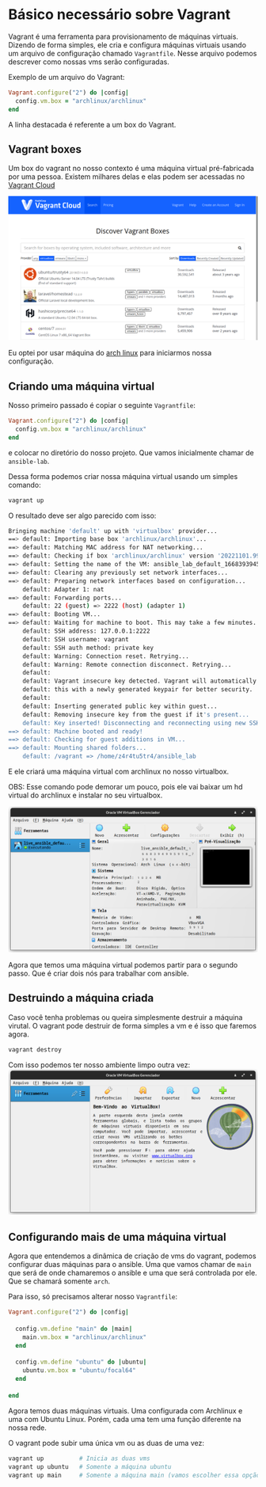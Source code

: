 # Básico necessário sobre Vagrant

Vagrant é uma ferramenta para provisionamento de máquinas virtuais. Dizendo de forma simples, ele cria e configura máquinas virtuais usando um arquivo de configuração chamado `Vagrantfile`. Nesse arquivo podemos descrever como nossas vms serão configuradas.

Exemplo de um arquivo do Vagrant:

```ruby title="Vagrantfile" linenums="1" hl_lines="2"
Vagrant.configure("2") do |config|
  config.vm.box = "archlinux/archlinux"
end
```
A linha destacada é referente a um box do Vagrant.

## Vagrant boxes

Um box do vagrant no nosso contexto é uma máquina virtual pré-fabricada por uma pessoa. Existem milhares delas e elas podem ser acessadas no [Vagrant Cloud](https://app.vagrantup.com/boxes/search?provider=virtualbox)

![](/images/vagrant_cloud.png)

Eu optei por usar máquina do [arch linux](https://archlinux.org/) para iniciarmos nossa configuração.

## Criando uma máquina virtual

Nosso primeiro passado é copiar o seguinte `Vagrantfile`:

```ruby title="Vagrantfile" linenums="1"
Vagrant.configure("2") do |config|
  config.vm.box = "archlinux/archlinux"
end
```

e colocar no diretório do nosso projeto. Que vamos inicialmente chamar de `ansible-lab`.

Dessa forma podemos criar nossa máquina virtual usando um simples comando:

```bash title="$ Execução no terminal"
vagrant up
```

O resultado deve ser algo parecido com isso:

```bash
Bringing machine 'default' up with 'virtualbox' provider...
==> default: Importing base box 'archlinux/archlinux'...
==> default: Matching MAC address for NAT networking...
==> default: Checking if box 'archlinux/archlinux' version '20221101.99038' is up to date...
==> default: Setting the name of the VM: ansible_lab_default_1668393945684_70462
==> default: Clearing any previously set network interfaces...
==> default: Preparing network interfaces based on configuration...
    default: Adapter 1: nat
==> default: Forwarding ports...
    default: 22 (guest) => 2222 (host) (adapter 1)
==> default: Booting VM...
==> default: Waiting for machine to boot. This may take a few minutes...
    default: SSH address: 127.0.0.1:2222
    default: SSH username: vagrant
    default: SSH auth method: private key
    default: Warning: Connection reset. Retrying...
    default: Warning: Remote connection disconnect. Retrying...
    default: 
    default: Vagrant insecure key detected. Vagrant will automatically replace
    default: this with a newly generated keypair for better security.
    default: 
    default: Inserting generated public key within guest...
    default: Removing insecure key from the guest if it's present...
    default: Key inserted! Disconnecting and reconnecting using new SSH key...
==> default: Machine booted and ready!
==> default: Checking for guest additions in VM...
==> default: Mounting shared folders...
    default: /vagrant => /home/z4r4tu5tr4/ansible_lab
```

E ele criará uma máquina virtual com archlinux no nosso virtualbox.

OBS: Esse comando pode demorar um pouco, pois ele vai baixar um hd virtual do archlinux e instalar no seu virtualbox.

![](./images/virtualbox_01.png)

Agora que temos uma máquina virtual podemos partir para o segundo passo. Que é criar dois nós para trabalhar com ansible.

## Destruindo a máquina criada

Caso você tenha problemas ou queira simplesmente destruir a máquina virutal. O vagrant pode destruir de forma simples a vm e é isso que faremos agora.

```bash
vagrant destroy
```

Com isso podemos ter nosso ambiente limpo outra vez:
![](./images/virtualbox_02.png)

## Configurando mais de uma máquina virtual

Agora que entendemos a dinâmica de criação de vms do vagrant, podemos configurar duas máquinas para o ansible. Uma que vamos chamar de `main` que será de onde chamaremos o ansible e uma que será controlada por ele. Que se chamará somente `arch`.

Para isso, só precisamos alterar nosso `Vagrantfile`:

```ruby
Vagrant.configure("2") do |config|

  config.vm.define "main" do |main|
    main.vm.box = "archlinux/archlinux"
  end

  config.vm.define "ubuntu" do |ubuntu|
    ubuntu.vm.box = "ubuntu/focal64"
  end

end
```

Agora temos duas máquinas virtuais. Uma configurada com Archlinux e uma com Ubuntu Linux. Porém, cada uma tem uma função diferente na nossa rede.

O vagrant pode subir uma única vm ou as duas de uma vez:

```bash hl_lines="3"
vagrant up          # Inicia as duas vms
vagrant up ubuntu   # Somente a máquina ubuntu
vagrant up main     # Somente a máquina main (vamos escolher essa opção)
```
